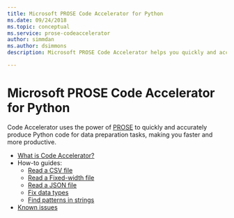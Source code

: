 ```yaml
---
title: Microsoft PROSE Code Accelerator for Python
ms.date: 09/24/2018
ms.topic: conceptual
ms.service: prose-codeaccelerator
author: simmdan
ms.author: dsimmons
description: Microsoft PROSE Code Accelerator helps you quickly and accurately produce Python code for data preparation tasks.

---
```


# Microsoft PROSE Code Accelerator for Python

Code Accelerator uses the power of [PROSE](https://microsoft.github.io/prose) to quickly and accurately produce Python
code for data preparation tasks, making you faster and more productive.

* [What is Code Accelerator?](overview.md)
* How-to guides:
    * [Read a CSV file](readcsv.md)
    * [Read a Fixed-width file](readfixedwidth.md)
    * [Read a JSON file](readjson.md)
    * [Fix data types](fixdatatypes.md)
    * [Find patterns in strings](findpatterns.md)
* [Known issues](knownissues.md)